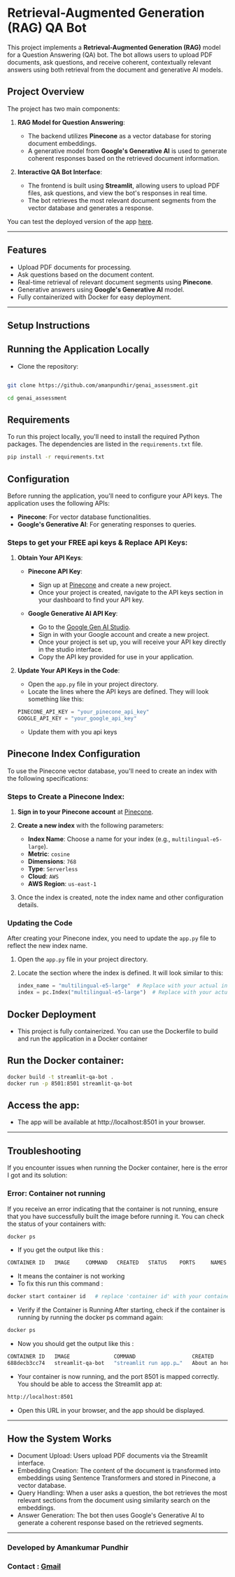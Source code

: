 # Retrieval-Augmented Generation (RAG) QA Bot

This project implements a **Retrieval-Augmented Generation (RAG)** model for a Question Answering (QA) bot. The bot allows users to upload PDF documents, ask questions, and receive coherent, contextually relevant answers using both retrieval from the document and generative AI models.

## Project Overview

The project has two main components:

1. **RAG Model for Question Answering**:
   - The backend utilizes **Pinecone** as a vector database for storing document embeddings.
   - A generative model from **Google's Generative AI** is used to generate coherent responses based on the retrieved document information.
   
2. **Interactive QA Bot Interface**:
   - The frontend is built using **Streamlit**, allowing users to upload PDF files, ask questions, and view the bot's responses in real time.
   - The bot retrieves the most relevant document segments from the vector database and generates a response.
   
You can test the deployed version of the app [here](https://pineconegenai-mpplvzkpcx2xmsxgjmnlzn.streamlit.app/).

---

## Features

- Upload PDF documents for processing.
- Ask questions based on the document content.
- Real-time retrieval of relevant document segments using **Pinecone**.
- Generative answers using **Google's Generative AI** model.
- Fully containerized with Docker for easy deployment.

---

## Setup Instructions


## Running the Application Locally
- Clone the repository:

```bash

git clone https://github.com/amanpundhir/genai_assessment.git
```
```bash
cd genai_assessment
```
## Requirements

To run this project locally, you'll need to install the required Python packages. The dependencies are listed in the `requirements.txt` file.

```bash
pip install -r requirements.txt
```
## Configuration

Before running the application, you'll need to configure your API keys. The application uses the following APIs:

- **Pinecone**: For vector database functionalities.
- **Google's Generative AI**: For generating responses to queries.

### Steps to get your FREE api keys & Replace API Keys:

1. **Obtain Your API Keys**:
   - **Pinecone API Key**:
     - Sign up at [Pinecone](https://www.pinecone.io/) and create a new project.
     - Once your project is created, navigate to the API keys section in your dashboard to find your API key.

   - **Google Generative AI API Key**:
     - Go to the [Google Gen AI Studio](https://cloud.google.com/generative-ai).
     - Sign in with your Google account and create a new project.
     - Once your project is set up, you will receive your API key directly in the studio interface.
     - Copy the API key provided for use in your application.

2. **Update Your API Keys in the Code**:
   - Open the `app.py` file in your project directory.
   - Locate the lines where the API keys are defined. They will look something like this:

   ```python
   PINECONE_API_KEY = "your_pinecone_api_key"
   GOOGLE_API_KEY = "your_google_api_key"
   ```
   - Update them with you api keys

## Pinecone Index Configuration

To use the Pinecone vector database, you'll need to create an index with the following specifications:

### Steps to Create a Pinecone Index:

1. **Sign in to your Pinecone account** at [Pinecone](https://www.pinecone.io/).
2. **Create a new index** with the following parameters:
   - **Index Name**: Choose a name for your index (e.g., `multilingual-e5-large`).
   - **Metric**: `cosine`
   - **Dimensions**: `768`
   - **Type**: `Serverless`
   - **Cloud**: `AWS`
   - **AWS Region**: `us-east-1`

3. Once the index is created, note the index name and other configuration details.

### Updating the Code

After creating your Pinecone index, you need to update the `app.py` file to reflect the new index name.

1. Open the `app.py` file in your project directory.
2. Locate the section where the index is defined. It will look similar to this:

   ```python
   index_name = "multilingual-e5-large"  # Replace with your actual index name
   index = pc.Index("multilingual-e5-large")  # Replace with your actual index name

## Docker Deployment
- This project is fully containerized. You can use the Dockerfile to build and run the application in a Docker container

## Run the Docker container:

```bash
docker build -t streamlit-qa-bot .
docker run -p 8501:8501 streamlit-qa-bot
```
## Access the app:

- The app will be available at http://localhost:8501 in your browser.
---

## Troubleshooting

If you encounter issues when running the Docker container, here is the error I got and its solution:

### **Error: Container not running**
If you receive an error indicating that the container is not running, ensure that you have successfully built the image before running it. You can check the status of your containers with:

```bash
docker ps 
```
- If you get the output like this :
```bash
CONTAINER ID   IMAGE     COMMAND   CREATED   STATUS    PORTS     NAMES
```
- It means the container is not working
- To fix this run this command :
```bash
docker start container id   # replace 'container id' with your container id which can be found in your docker container it should look somethig like this : 688decb3cc74

```
- Verify if the Container is Running After starting, check if the container is running by running the docker ps command again:

```bash
docker ps
```
- Now you should get the output like this :
```bash
CONTAINER ID   IMAGE              COMMAND                  CREATED             STATUS          PORTS                    NAMES
688decb3cc74   streamlit-qa-bot   "streamlit run app.p…"   About an hour ago   Up 22 seconds   0.0.0.0:8501->8501/tcp   zen_tu
```
- Your container is now running, and the port 8501 is mapped correctly. You should be able to access the Streamlit app at:

```bash
http://localhost:8501
```
- Open this URL in your browser, and the app should be displayed.

---

## How the System Works
- Document Upload: Users upload PDF documents via the Streamlit interface.
- Embedding Creation: The content of the document is transformed into embeddings using Sentence Transformers and stored in Pinecone, a vector database.
- Query Handling: When a user asks a question, the bot retrieves the most relevant sections from the document using similarity search on the embeddings.
- Answer Generation: The bot then uses Google's Generative AI to generate a coherent response based on the retrieved segments.
---


### Developed by Amankumar Pundhir 
### Contact :  [Gmail](mailto:amanpundhir2003@gmail.com)
